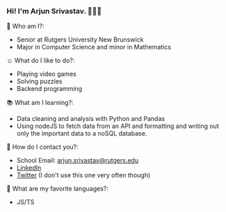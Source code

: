 ### Hi! I'm Arjun Srivastav. 🙌🐱‍👤

🤔 Who am I?:
* Senior at Rutgers University New Brunswick
* Major in Computer Science and minor in Mathematics

☺ What do I like to do?:
* Playing video games
* Solving puzzles
* Backend programming

📚 What am I learning?:
* Data cleaning and analysis with Python and Pandas
* Using nodeJS to fetch data from an API and formatting and writing out only the important data to a noSQL database.

📮 How do I contact you?:
* School Email: [arjun.srivastav@rutgers.edu](mailto:arjun.srivastav@rutgers.edu?subject=[Github]%20Placeholder%20Subject%20Text)
* [LinkedIn](https://www.linkedin.com/in/arjun-srivastav/)
* [Twitter](https://twitter.com/sriRachaOW) (I don't use this one very often though)

💖 What are my favorite languages?:
* JS/TS

<!--
**sriRacha21/sriRacha21** is a ✨ _special_ ✨ repository because its `README.md` (this file) appears on your GitHub profile.

Here are some ideas to get you started:

- 🔭 I’m currently working on ...
- 🌱 I’m currently learning ...
- 👯 I’m looking to collaborate on ...
- 🤔 I’m looking for help with ...
- 💬 Ask me about ...
- 📫 How to reach me: ...
- 😄 Pronouns: ...
- ⚡ Fun fact: ...
-->
